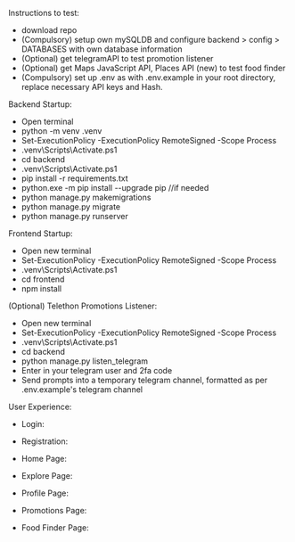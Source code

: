 Instructions to test:
- download repo
- (Compulsory) setup own mySQLDB and configure backend > config > DATABASES with own database information
- (Optional) get telegramAPI to test promotion listener
- (Optional) get Maps JavaScript API, Places API (new) to test food finder
- (Compulsory) set up .env as with .env.example in your root directory, replace necessary API keys and Hash.

Backend Startup:
  - Open terminal
  - python -m venv .venv
  - Set-ExecutionPolicy -ExecutionPolicy RemoteSigned -Scope Process
  - .venv\Scripts\Activate.ps1
  - cd backend
  - .venv\Scripts\Activate.ps1
  - pip install -r requirements.txt
  - python.exe -m pip install --upgrade pip //if needed
  - python manage.py makemigrations
  - python manage.py migrate
  - python manage.py runserver

Frontend Startup:
  - Open new terminal
  - Set-ExecutionPolicy -ExecutionPolicy RemoteSigned -Scope Process
  - .venv\Scripts\Activate.ps1
  - cd frontend
  - npm install

(Optional) Telethon Promotions Listener:
  - Open new terminal
  - Set-ExecutionPolicy -ExecutionPolicy RemoteSigned -Scope Process
  - .venv\Scripts\Activate.ps1
  - cd backend
  - python manage.py listen_telegram 
  - Enter in your telegram user and 2fa code
  - Send prompts into a temporary telegram channel, formatted as per .env.example's telegram channel

User Experience:
  - Login:

  - Registration:

  - Home Page:

  - Explore Page:

  - Profile Page:

  - Promotions Page:

  - Food Finder Page:

  
